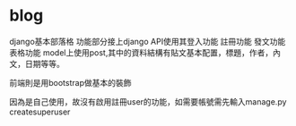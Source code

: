 # blog




django基本部落格
功能部分接上django API使用其登入功能 註冊功能 發文功能 表格功能
model上使用post,其中的資料結構有貼文基本配置，標題，作者，內文，日期等等。

前端則是用bootstrap做基本的裝飾












因為是自己使用，故沒有啟用註冊user的功能，如需要帳號需先輸入manage.py createsuperuser
